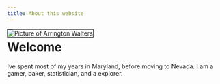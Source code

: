 ```yaml
---
title: About this website
---
```


<div style="float:left; margin-right:20px;">
	        <img style="max-height:450px; border:1px solid black" src="/assets/redwoods.png" alt="Picture of Arrington Walters">
</div>

<h1 class="page-title">
    Welcome
</h1>
<p>
Ive spent most of my years in Maryland, before moving to Nevada. I am a gamer, baker, statistician, and a explorer.
</p>
<br>
<div style="float:left">


